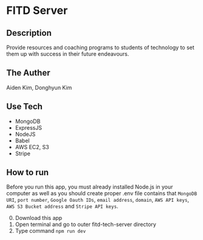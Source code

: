 # FITD Server

## Description

Provide resources and coaching programs to students of technology to set them up with success in their future endeavours.

## The Auther

Aiden Kim, Donghyun Kim

## Use Tech

- MongoDB
- ExpressJS
- NodeJS
- Babel
- AWS EC2, S3
- Stripe

## How to run

Before you run this app, you must already installed Node.js in your computer as well as you should create proper .env file contains that `MongoDB URI`, `port number`, `Google Oauth IDs`, `email address`, `domain`, `AWS API keys`, `AWS S3 Bucket address` and `Stripe API keys`.

0. Download this app
1. Open terminal and go to outer fitd-tech-server directory
2. Type command `npm run dev`
